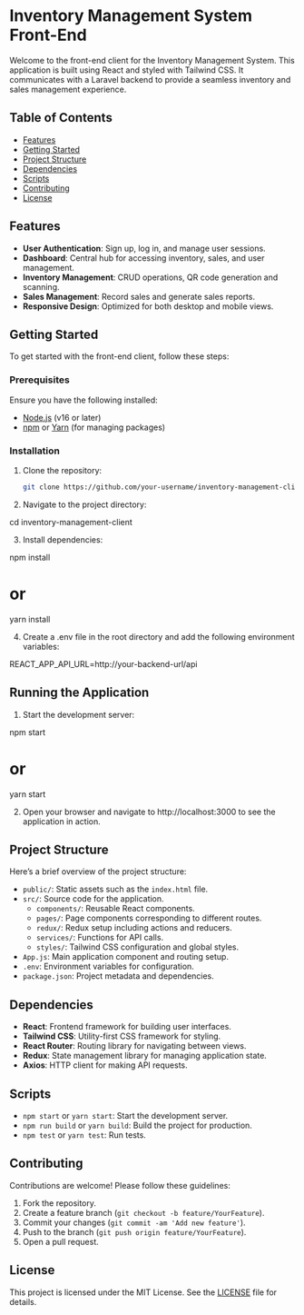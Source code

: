 # Inventory Management System Front-End

Welcome to the front-end client for the Inventory Management System. This application is built using React and styled with Tailwind CSS. It communicates with a Laravel backend to provide a seamless inventory and sales management experience.

## Table of Contents

- [Features](#features)
- [Getting Started](#getting-started)
- [Project Structure](#project-structure)
- [Dependencies](#dependencies)
- [Scripts](#scripts)
- [Contributing](#contributing)
- [License](#license)

## Features

- **User Authentication**: Sign up, log in, and manage user sessions.
- **Dashboard**: Central hub for accessing inventory, sales, and user management.
- **Inventory Management**: CRUD operations, QR code generation and scanning.
- **Sales Management**: Record sales and generate sales reports.
- **Responsive Design**: Optimized for both desktop and mobile views.

## Getting Started

To get started with the front-end client, follow these steps:

### Prerequisites

Ensure you have the following installed:

- [Node.js](https://nodejs.org/) (v16 or later)
- [npm](https://www.npmjs.com/) or [Yarn](https://classic.yarnpkg.com/en/docs/getting-started/) (for managing packages)

### Installation

1. Clone the repository:

   ```bash
   git clone https://github.com/your-username/inventory-management-client.git
2. Navigate to the project directory:

cd inventory-management-client

3. Install dependencies:

npm install
# or
yarn install

4. Create a .env file in the root directory and add the following environment variables:

REACT_APP_API_URL=http://your-backend-url/api

## Running the Application

1. Start the development server:

npm start
# or
yarn start

2. Open your browser and navigate to http://localhost:3000 to see the application in action.


## Project Structure

Here’s a brief overview of the project structure:

- `public/`: Static assets such as the `index.html` file.
- `src/`: Source code for the application.
  - `components/`: Reusable React components.
  - `pages/`: Page components corresponding to different routes.
  - `redux/`: Redux setup including actions and reducers.
  - `services/`: Functions for API calls.
  - `styles/`: Tailwind CSS configuration and global styles.
- `App.js`: Main application component and routing setup.
- `.env`: Environment variables for configuration.
- `package.json`: Project metadata and dependencies.

## Dependencies

- **React**: Frontend framework for building user interfaces.
- **Tailwind CSS**: Utility-first CSS framework for styling.
- **React Router**: Routing library for navigating between views.
- **Redux**: State management library for managing application state.
- **Axios**: HTTP client for making API requests.

## Scripts

- `npm start` or `yarn start`: Start the development server.
- `npm run build` or `yarn build`: Build the project for production.
- `npm test` or `yarn test`: Run tests.

## Contributing

Contributions are welcome! Please follow these guidelines:

1. Fork the repository.
2. Create a feature branch (`git checkout -b feature/YourFeature`).
3. Commit your changes (`git commit -am 'Add new feature'`).
4. Push to the branch (`git push origin feature/YourFeature`).
5. Open a pull request.

## License

This project is licensed under the MIT License. See the [LICENSE](LICENSE) file for details.

